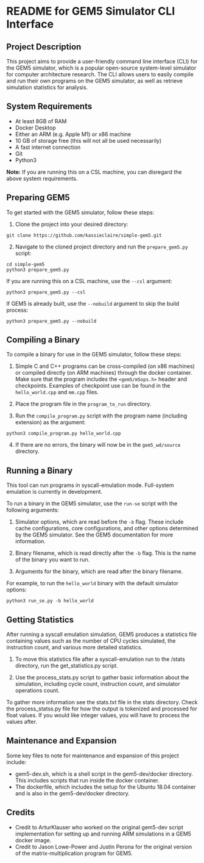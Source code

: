 # README for GEM5 Simulator CLI Interface

## Project Description
This project aims to provide a user-friendly command line interface (CLI) for the GEM5 simulator, which is a popular open-source system-level simulator for computer architecture research. The CLI allows users to easily compile and run their own programs on the GEM5 simulator, as well as retrieve simulation statistics for analysis.

## System Requirements
- At least 8GB of RAM
- Docker Desktop
- Either an ARM (e.g. Apple M1) or x86 machine
- 10 GB of storage free (this will not all be used necessarily)
- A fast internet connection
- Git
- Python3

**Note:** If you are running this on a CSL machine, you can disregard the above system requirements.

## Preparing GEM5
To get started with the GEM5 simulator, follow these steps:

1. Clone the project into your desired directory:
```
git clone https://github.com/kassieclaire/simple-gem5.git
```
2. Navigate to the cloned project directory and run the `prepare_gem5.py` script:
```
cd simple-gem5
python3 prepare_gem5.py
```
If you are running this on a CSL machine, use the `--csl` argument:
```
python3 prepare_gem5.py --csl
```
If GEM5 is already built, use the `--nobuild` argument to skip the build process:
```
python3 prepare_gem5.py --nobuild
```
## Compiling a Binary
To compile a binary for use in the GEM5 simulator, follow these steps:

1. Simple C and C++ programs can be cross-compiled (on x86 machines) or compiled directly (on ARM machines) through the docker container. Make sure that the program includes the `<gem5/m5ops.h>` header and checkpoints. Examples of checkpoint use can be found in the `hello_world.cpp` and `mm.cpp` files.

2. Place the program file in the `program_to_run` directory.

3. Run the `compile_program.py` script with the program name (including extension) as the argument:
```
python3 compile_program.py hello_world.cpp
```
4. If there are no errors, the binary will now be in the `gem5_wd/source` directory.

## Running a Binary
This tool can run programs in syscall-emulation mode. Full-system emulation is currently in development.

To run a binary in the GEM5 simulator, use the `run-se` script with the following arguments:

1. Simulator options, which are read before the `-b` flag. These include cache configurations, core configurations, and other options determined by the GEM5 simulator. See the GEM5 documentation for more information.

2. Binary filename, which is read directly after the `-b` flag. This is the name of the binary you want to run.

3. Arguments for the binary, which are read after the binary filename.

For example, to run the `hello_world` binary with the default simulator options:
```
python3 run_se.py -b hello_world
```
## Getting Statistics
After running a syscall emulation simulation, GEM5 produces a statistics file containing values such as the number of CPU cycles simulated, the instruction count, and various more detailed statistics.

1. To move this statistics file after a syscall-emulation run to the /stats directory, run the get_statistics.py script.

2. Use the process_stats.py script to gather basic information about the simulation, including cycle count, instruction count, and simulator operations count.

To gather more information see the stats.txt file in the stats directory. Check the process_statss.py file for how the output is tokenized and processed for float values. If you would like integer values, you will have to process the values after.

## Maintenance and Expansion
Some key files to note for maintenance and expansion of this project include:
- gem5-dev.sh, which is a shell script in the gem5-dev/docker directory. This includes scripts that run inside the docker container.
- The dockerfile, which includes the setup for the Ubuntu 18.04 container and is also in the gem5-dev/docker directory.
## Credits
- Credit to ArturKlauser who worked on the original gem5-dev script implementation for setting up and running ARM simulations in a GEM5 docker image.
- Credit to Jason Lowe-Power and Justin Perona for the original version of the matrix-multiplication program for GEM5.
